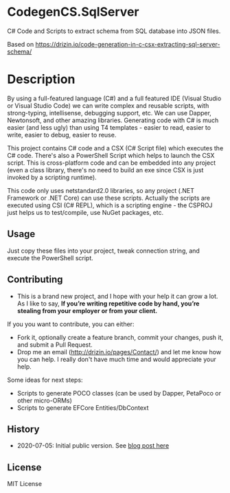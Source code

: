 # CodegenCS.SqlServer
C# Code and Scripts to extract schema from SQL database into JSON files.

Based on https://drizin.io/code-generation-in-c-csx-extracting-sql-server-schema/

# Description

By using a full-featured language (C#) and a full featured IDE (Visual Studio or Visual Studio Code) we can write complex and reusable scripts, with strong-typing, intellisense, debugging support, etc.
We can use Dapper, Newtonsoft, and other amazing libraries.
Generating code with C# is much easier (and less ugly) than using T4 templates - easier to read, easier to write, easier to debug, easier to reuse.  

This project contains C# code and a CSX (C# Script file) which executes the C# code. There's also a PowerShell Script which helps to launch the CSX script.
This is cross-platform code and can be embedded into any project (even a class library, there's no need to build an exe since CSX is just invoked by a scripting runtime).

This code only uses netstandard2.0 libraries, so any project (.NET Framework or .NET Core) can use these scripts.
Actually the scripts are executed using CSI (C# REPL), which is a scripting engine - the CSPROJ just helps us to test/compile, use NuGet packages, etc.

## Usage
Just copy these files into your project, tweak connection string, and execute the PowerShell script.

## Contributing
- This is a brand new project, and I hope with your help it can grow a lot. As I like to say, **If you’re writing repetitive code by hand, you’re stealing from your employer or from your client.**

If you you want to contribute, you can either:
- Fork it, optionally create a feature branch, commit your changes, push it, and submit a Pull Request.
- Drop me an email (http://drizin.io/pages/Contact/) and let me know how you can help. I really don't have much time and would appreciate your help.

Some ideas for next steps:
- Scripts to generate POCO classes (can be used by Dapper, PetaPoco or other micro-ORMs)
- Scripts to generate EFCore Entities/DbContext


## History
- 2020-07-05: Initial public version. See [blog post here](https://drizin.io/code-generation-in-c-csx-extracting-sql-server-schema/)

## License
MIT License
